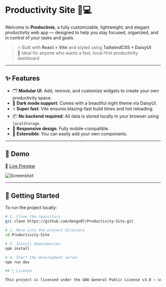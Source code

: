 # Productivity Site 🧠💻

Welcome to **Productivie**, a fully customizable, lightweight, and elegant productivity web app — designed to help you stay focused, organized, and in control of your tasks and goals.

> 🔥 Built with **React + Vite** and styled using **TailwindCSS + DaisyUI**  
> 🎯 Ideal for anyone who wants a fast, local-first productivity dashboard

---

## ✨ Features

- 🗂️ **Modular UI**: Add, remove, and customize widgets to create your own productivity space.
- 🌙 **Dark mode support**: Comes with a beautiful night theme via DaisyUI.
- ⚡ **Super fast**: Vite ensures blazing-fast build times and hot reloading.
- 📦 **No backend required**: All data is stored locally in your browser using `localStorage`.
- 📱 **Responsive design**: Fully mobile-compatible.
- 🧩 **Extensible**: You can easily add your own components.

---

## 📸 Demo

🔗 [Live Preview](https://productivie.com)

![Screenshot](https://github.com/dengo07/Productivity-Site/blob/main/public/screenshot.png)

---

## 🚀 Getting Started

To run the project locally:

```bash
# 1. Clone the repository
git clone https://github.com/dengo07/Productivity-Site.git

# 2. Move into the project directory
cd Productivity-Site

# 3. Install dependencies
npm install

# 4. Start the development server
npm run dev

## 📄 License

This project is licensed under the GNU General Public License v3.0 — see the [LICENSE](LICENSE) file for details.